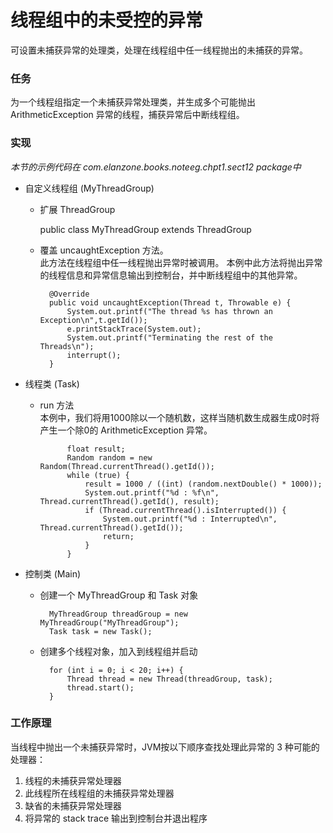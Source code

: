 线程组中的未受控的异常
====

可设置未捕获异常的处理类，处理在线程组中任一线程抛出的未捕获的异常。


### 任务

为一个线程组指定一个未捕获异常处理类，并生成多个可能抛出 ArithmeticException 异常的线程，捕获异常后中断线程组。


### 实现

*本节的示例代码在 com.elanzone.books.noteeg.chpt1.sect12 package中*


* 自定义线程组 (MyThreadGroup)

    * 扩展 ThreadGroup

        public class MyThreadGroup extends ThreadGroup

    * 覆盖 uncaughtException 方法。
        <br/>
        此方法在线程组中任一线程抛出异常时被调用。
        本例中此方法将抛出异常的线程信息和异常信息输出到控制台，并中断线程组中的其他异常。

            @Override
            public void uncaughtException(Thread t, Throwable e) {
                System.out.printf("The thread %s has thrown an Exception\n",t.getId());
                e.printStackTrace(System.out);
                System.out.printf("Terminating the rest of the Threads\n");
                interrupt();
            }

* 线程类 (Task)

    * run 方法
        <br/>
        本例中，我们将用1000除以一个随机数，这样当随机数生成器生成0时将产生一个除0的 ArithmeticException 异常。

                float result;
                Random random = new Random(Thread.currentThread().getId());
                while (true) {
                    result = 1000 / ((int) (random.nextDouble() * 1000));
                    System.out.printf("%d : %f\n", Thread.currentThread().getId(), result);
                    if (Thread.currentThread().isInterrupted()) {
                        System.out.printf("%d : Interrupted\n", Thread.currentThread().getId());
                        return;
                    }
                }

* 控制类 (Main)

    * 创建一个 MyThreadGroup 和 Task 对象

            MyThreadGroup threadGroup = new MyThreadGroup("MyThreadGroup");
            Task task = new Task();

    * 创建多个线程对象，加入到线程组并启动

            for (int i = 0; i < 20; i++) {
                Thread thread = new Thread(threadGroup, task);
                thread.start();
            }



### 工作原理

当线程中抛出一个未捕获异常时，JVM按以下顺序查找处理此异常的 3 种可能的处理器：

1. 线程的未捕获异常处理器
2. 此线程所在线程组的未捕获异常处理器
3. 缺省的未捕获异常处理器
4. 将异常的 stack trace 输出到控制台并退出程序




